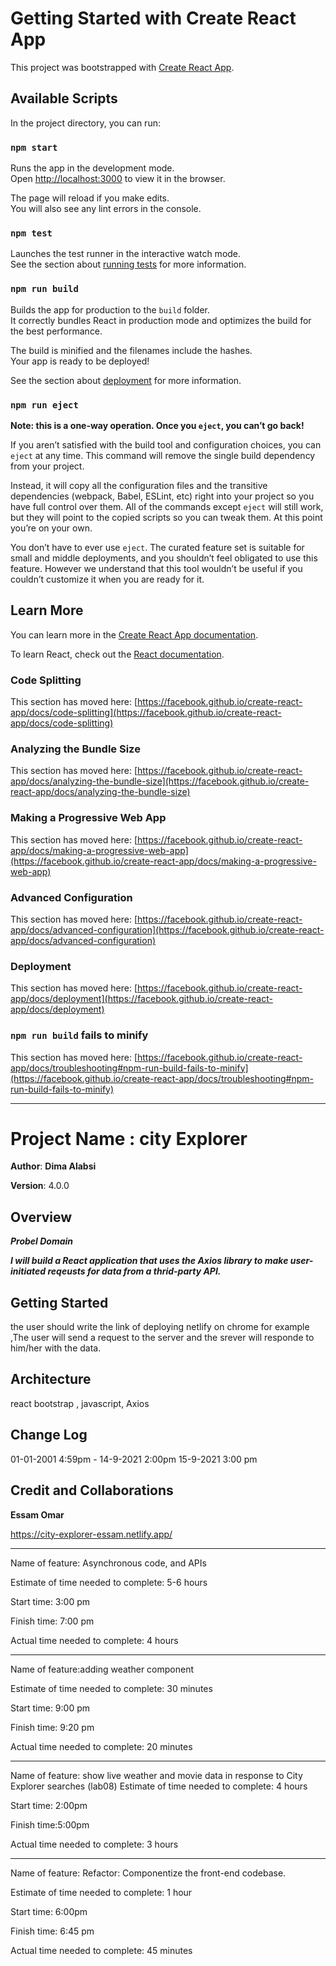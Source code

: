 # Getting Started with Create React App

This project was bootstrapped with [Create React App](https://github.com/facebook/create-react-app).

## Available Scripts

In the project directory, you can run:

### `npm start`

Runs the app in the development mode.\
Open [http://localhost:3000](http://localhost:3000) to view it in the browser.

The page will reload if you make edits.\
You will also see any lint errors in the console.

### `npm test`

Launches the test runner in the interactive watch mode.\
See the section about [running tests](https://facebook.github.io/create-react-app/docs/running-tests) for more information.

### `npm run build`

Builds the app for production to the `build` folder.\
It correctly bundles React in production mode and optimizes the build for the best performance.

The build is minified and the filenames include the hashes.\
Your app is ready to be deployed!

See the section about [deployment](https://facebook.github.io/create-react-app/docs/deployment) for more information.

### `npm run eject`

**Note: this is a one-way operation. Once you `eject`, you can’t go back!**

If you aren’t satisfied with the build tool and configuration choices, you can `eject` at any time. This command will remove the single build dependency from your project.

Instead, it will copy all the configuration files and the transitive dependencies (webpack, Babel, ESLint, etc) right into your project so you have full control over them. All of the commands except `eject` will still work, but they will point to the copied scripts so you can tweak them. At this point you’re on your own.

You don’t have to ever use `eject`. The curated feature set is suitable for small and middle deployments, and you shouldn’t feel obligated to use this feature. However we understand that this tool wouldn’t be useful if you couldn’t customize it when you are ready for it.

## Learn More

You can learn more in the [Create React App documentation](https://facebook.github.io/create-react-app/docs/getting-started).

To learn React, check out the [React documentation](https://reactjs.org/).

### Code Splitting

This section has moved here: [https://facebook.github.io/create-react-app/docs/code-splitting](https://facebook.github.io/create-react-app/docs/code-splitting)

### Analyzing the Bundle Size

This section has moved here: [https://facebook.github.io/create-react-app/docs/analyzing-the-bundle-size](https://facebook.github.io/create-react-app/docs/analyzing-the-bundle-size)

### Making a Progressive Web App

This section has moved here: [https://facebook.github.io/create-react-app/docs/making-a-progressive-web-app](https://facebook.github.io/create-react-app/docs/making-a-progressive-web-app)

### Advanced Configuration

This section has moved here: [https://facebook.github.io/create-react-app/docs/advanced-configuration](https://facebook.github.io/create-react-app/docs/advanced-configuration)

### Deployment

This section has moved here: [https://facebook.github.io/create-react-app/docs/deployment](https://facebook.github.io/create-react-app/docs/deployment)

### `npm run build` fails to minify

This section has moved here: [https://facebook.github.io/create-react-app/docs/troubleshooting#npm-run-build-fails-to-minify](https://facebook.github.io/create-react-app/docs/troubleshooting#npm-run-build-fails-to-minify)

------------------------------

# Project Name : **city Explorer**

**Author**: **Dima Alabsi**

**Version**: 4.0.0 

## Overview
***Probel Domain***

***I will build a React application that uses the Axios library to make user-initiated reqeusts for data from a thrid-party API.***


## Getting Started

the user should write the link of deploying netlify on chrome for example ,The user will send a request to the server and the srever will responde to him/her with the data.

## Architecture
react bootstrap ,
javascript,
Axios

## Change Log


01-01-2001 4:59pm - 
14-9-2021 2:00pm
15-9-2021 3:00 pm

## Credit and Collaborations


**Essam Omar**

https://city-explorer-essam.netlify.app/


------------------------
Name of feature: Asynchronous code, and APIs


Estimate of time needed to complete: 5-6 hours

Start time: 3:00 pm

Finish time: 7:00 pm

Actual time needed to complete: 4 hours

---------------------

Name of feature:adding weather component

Estimate of time needed to complete: 30 minutes

Start time: 9:00 pm

Finish time: 9:20 pm

Actual time needed to complete: 20 minutes

---------------------
Name of feature:  show live weather and movie data in response to City Explorer searches (lab08)
Estimate of time needed to complete: 4 hours

Start time: 2:00pm

Finish time:5:00pm

Actual time needed to complete: 3 hours


-------------------------

Name of feature: Refactor: Componentize the front-end codebase.

Estimate of time needed to complete: 1 hour

Start time: 6:00pm

Finish time: 6:45 pm

Actual time needed to complete: 45 minutes

